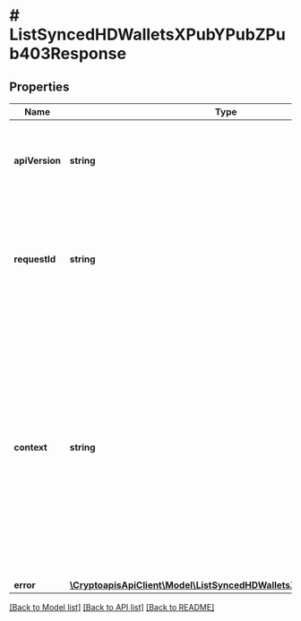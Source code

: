 # # ListSyncedHDWalletsXPubYPubZPub403Response

## Properties

Name | Type | Description | Notes
------------ | ------------- | ------------- | -------------
**apiVersion** | **string** | Specifies the version of the API that incorporates this endpoint. |
**requestId** | **string** | Defines the ID of the request. The &#x60;requestId&#x60; is generated by Crypto APIs and it&#39;s unique for every request. |
**context** | **string** | In batch situations the user can use the context to correlate responses with requests. This property is present regardless of whether the response was successful or returned as an error. &#x60;context&#x60; is specified by the user. | [optional]
**error** | [**\CryptoapisApiClient\Model\ListSyncedHDWalletsXPubYPubZPubE403**](ListSyncedHDWalletsXPubYPubZPubE403.md) |  |

[[Back to Model list]](../../README.md#models) [[Back to API list]](../../README.md#endpoints) [[Back to README]](../../README.md)

